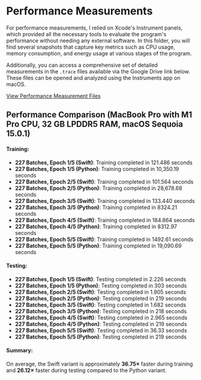 # Performance Measurements

For performance measurements, I relied on Xcode's Instrument panels, which provided all the necessary tools to evaluate the program's performance without needing any external software. In this folder, you will find several snapshots that capture key metrics such as CPU usage, memory consumption, and energy usage at various stages of the program.

Additionally, you can access a comprehensive set of detailed measurements in the `.trace` files available via the Google Drive link below. These files can be opened and analyzed using the Instruments app on macOS.

[View Performance Measurement Files](https://drive.google.com/drive/folders/1l94hx23KmZ6R0HTXCil01ruhZi1YzL-g?usp=share_link)

## Performance Comparison (MacBook Pro with M1 Pro CPU, 32 GB LPDDR5 RAM, macOS Sequoia 15.0.1)

#### Training:

- **227 Batches, Epoch 1/5 (Swift)**: Training completed in 121.486 seconds
- **227 Batches, Epoch 1/5 (Python)**: Training completed in 10,350.19 seconds
- **227 Batches, Epoch 2/5 (Swift)**: Training completed in 101.564 seconds
- **227 Batches, Epoch 2/5 (Python)**: Training completed in 28,678.68 seconds
- **227 Batches, Epoch 3/5 (Swift)**: Training completed in 133.440 seconds
- **227 Batches, Epoch 3/5 (Python)**: Training completed in 8324.21 seconds
- **227 Batches, Epoch 4/5 (Swift)**: Training completed in 184.864 seconds
- **227 Batches, Epoch 4/5 (Python)**: Training completed in 8312.97 seconds
- **227 Batches, Epoch 5/5 (Swift)**: Training completed in 1492.61 seconds
- **227 Batches, Epoch 5/5 (Python)**: Training completed in 19,090.69 seconds

#### Testing:

- **227 Batches, Epoch 1/5 (Swift)**: Testing completed in 2.226 seconds
- **227 Batches, Epoch 1/5 (Python)**: Testing completed in 303 seconds
- **227 Batches, Epoch 2/5 (Swift)**: Testing completed in 1.905 seconds
- **227 Batches, Epoch 2/5 (Python)**: Testing completed in 219 seconds
- **227 Batches, Epoch 3/5 (Swift)**: Testing completed in 1.682 seconds
- **227 Batches, Epoch 3/5 (Python)**: Testing completed in 218 seconds
- **227 Batches, Epoch 4/5 (Swift)**: Testing completed in 2.965 seconds
- **227 Batches, Epoch 4/5 (Python)**: Testing completed in 219 seconds
- **227 Batches, Epoch 5/5 (Swift)**: Testing completed in 36.33 seconds
- **227 Batches, Epoch 5/5 (Python)**: Testing completed in 219 seconds


#### Summary:

On average, the Swift variant is approximately **36.75×** faster during training and **26.12×** faster during testing compared to the Python variant.
